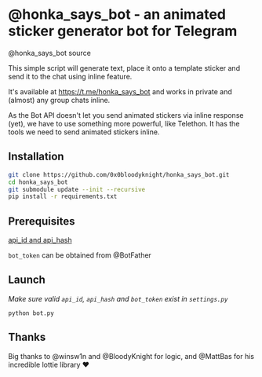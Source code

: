 # @honka_says_bot - an animated sticker generator bot for Telegram

@honka_says_bot source

This simple script will generate text, place it onto a template sticker and send it to the chat using inline feature.

It's available at <https://t.me/honka_says_bot> and works in private and (almost) any group chats inline.

As the Bot API doesn't let you send animated stickers via inline response (yet), we have to use something more powerful, like Telethon. It has the tools we need to send animated stickers inline.

## Installation

```bash
git clone https://github.com/0x0bloodyknight/honka_says_bot.git
cd honka_says_bot
git submodule update --init --recursive
pip install -r requirements.txt
```

## Prerequisites

[api_id and api_hash](https://docs.telethon.dev/en/latest/basic/signing-in.html#signing-in)

`bot_token` can be obtained from @BotFather

## Launch

_Make sure valid `api_id`, `api_hash` and `bot_token` exist in `settings.py`_

`python bot.py`

## Thanks

Big thanks to @winsw1n and @BloodyKnight for logic, and @MattBas for his incredible lottie library ❤
